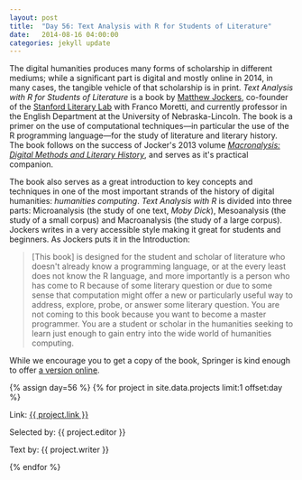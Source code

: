 ```yaml
---
layout: post
title:  "Day 56: Text Analysis with R for Students of Literature"
date:   2014-08-16 04:00:00
categories: jekyll update
---
```


<!-- Remember to change the date above -->

The digital humanities produces many forms of scholarship in different mediums; while a significant part is digital and mostly online in 2014, in many cases, the tangible vehicle of that scholarship is in print. *Text Analysis with R for Students of Literature* is a book by [Matthew Jockers](http://www.matthewjockers.net/), co-founder of the [Stanford Literary Lab](http://litlab.stanford.edu/) with Franco Moretti, and currently professor in the English Department at the University of Nebraska-Lincoln. The book is a primer on the use of computational techniques—in particular the use of the R programming language—for the study of literature and literary history. The book follows on the success of Jocker's 2013 volume *[Macronalysis: Digital Methods and Literary History](http://books.google.com/books/about/Macroanalysis.html?id=mPOdxQgpOSUC)*, and serves as it's practical companion. 

The book also serves as a great introduction to key concepts and techniques in one of the most important strands of the history of digital humanities: *humanities computing*. *Text Analysis with R* is divided into three parts: Microanalysis (the study of one text, *Moby Dick*), Mesoanalysis (the study of a small corpus) and Macroanalysis (the study of a large corpus). Jockers writes in a very accessible style making it great for students and beginners. As Jockers puts it in the Introduction: 

> [This book] is designed for the student and scholar of literature who doesn't already know a programming language, or at the every least does not know the R language, and more importantly is a person who has come to R because of some literary question or due to some sense that computation might offer a new or particularly useful way to address, explore, probe, or answer some literary question. You are not coming to this book because you want to become a master programmer. You are a student or scholar in the humanities seeking to learn just enough to gain entry into the wide world of humanities computing.

While we encourage you to get a copy of the book, Springer is kind enough to offer [a version online](http://link.springer.com/book/10.1007/978-3-319-03164-4).





<!-- Remember to assign the day -->
{% assign day=56 %}
{% for project in site.data.projects limit:1 offset:day %}
<p>Link: <a href="{{ project.link }}">{{ project.link }}</a></p>
<p>Selected by: {{ project.editor }}</p>
<p>Text by: {{ project.writer }}</p>
{% endfor %}
